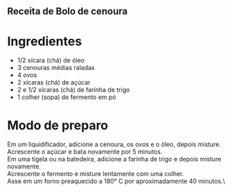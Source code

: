 ##  Receita de Bolo de cenoura

# Ingredientes
- 1/2 xícara (chá) de óleo
- 3 cenouras médias raladas
- 4 ovos
- 2 xícaras (chá) de açúcar
- 2 e 1/2 xícaras (chá) de farinha de trigo
- 1 colher (sopa) de fermento em pó

# Modo de preparo
Em um liquidificador, adicione a cenoura, os ovos e o óleo, depois misture.\
Acrescente o açúcar e bata novamente por 5 minutos.\
Em uma tigela ou na batedeira, adicione a farinha de trigo e depois misture novamente.\
Acrescente o fermento e misture lentamente com uma colher.\
Asse em um forno preaquecido a 180° C por aproximadamente 40 minutos.\